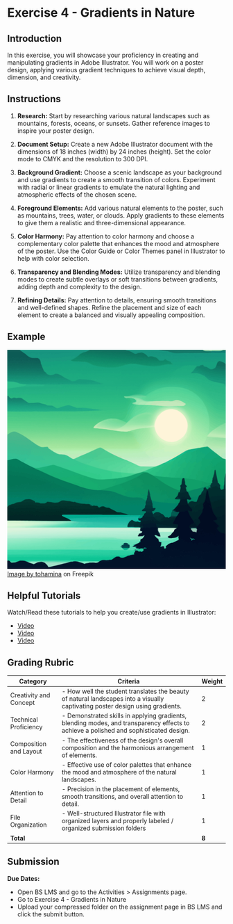 # Exercise 4 - Gradients in Nature

## Introduction

In this exercise, you will showcase your proficiency in creating and manipulating gradients in Adobe Illustrator. You will work on a poster design, applying various gradient techniques to achieve visual depth, dimension, and creativity.

## Instructions

1. **Research:** Start by researching various natural landscapes such as mountains, forests, oceans, or sunsets. Gather reference images to inspire your poster design.

2. **Document Setup:** Create a new Adobe Illustrator document with the dimensions of 18 inches (width) by 24 inches (height). Set the color mode to CMYK and the resolution to 300 DPI.

3. **Background Gradient:** Choose a scenic landscape as your background and use gradients to create a smooth transition of colors. Experiment with radial or linear gradients to emulate the natural lighting and atmospheric effects of the chosen scene.

4. **Foreground Elements:** Add various natural elements to the poster, such as mountains, trees, water, or clouds. Apply gradients to these elements to give them a realistic and three-dimensional appearance.

5. **Color Harmony:** Pay attention to color harmony and choose a complementary color palette that enhances the mood and atmosphere of the poster. Use the Color Guide or Color Themes panel in Illustrator to help with color selection.

6. **Transparency and Blending Modes:** Utilize transparency and blending modes to create subtle overlays or soft transitions between gradients, adding depth and complexity to the design.

7. **Refining Details:** Pay attention to details, ensuring smooth transitions and well-defined shapes. Refine the placement and size of each element to create a balanced and visually appealing composition.

## Example

![Exercise example](./assets/28.jpg)
<a href="https://www.freepik.com/free-vector/nature-scene-with-river-hills-forest-mountain-landscape-flat-cartoon-style-illustration_33398506.htm#page=2&query=landscape%20illustration&position=0&from_view=keyword&track=ais">Image by tohamina</a> on Freepik

## Helpful Tutorials

Watch/Read these tutorials to help you create/use gradients in Illustrator:

- [Video]()
- [Video]()
- [Video]()

## Grading Rubric

| Category               | Criteria                                                                                                                              | Weight |
| ---------------------- | ------------------------------------------------------------------------------------------------------------------------------------- | ------ |
| Creativity and Concept | - How well the student translates the beauty of natural landscapes into a visually captivating poster design using gradients.         | 2      |
| Technical Proficiency  | - Demonstrated skills in applying gradients, blending modes, and transparency effects to achieve a polished and sophisticated design. | 2      |
| Composition and Layout | - The effectiveness of the design's overall composition and the harmonious arrangement of elements.                                   | 1      |
| Color Harmony          | - Effective use of color palettes that enhance the mood and atmosphere of the natural landscapes.                                     | 1      |
| Attention to Detail    | - Precision in the placement of elements, smooth transitions, and overall attention to detail.                                        | 1      |
| File Organization      | - Well-structured Illustrator file with organized layers and properly labeled / organized submission folders                          | 1      |
| **Total**              |                                                                                                                                       | **8**  |

## Submission

**Due Dates:**

<Badge text="Section 300: Tuesday October 3rd @5:00pm" />
<Badge type="error" text="Section 310: Monday October 2nd @6:00pm" />

- Open BS LMS and go to the Activities > Assignments page.
- Go to Exercise 4 - Gradients in Nature
- Upload your compressed folder on the assignment page in BS LMS and click the submit button.

